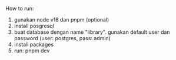 How to run:

1. gunakan node v18 dan pnpm (optional)
2. install posgresql
3. buat database dengan name "library". gunakan default user dan password (user: postgres, pass: admin)
4. install packages
5. run: pnpm dev

